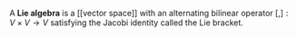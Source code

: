 A **Lie algebra** is a [[vector space]] with an alternating bilinear operator $[,]: V \times V \to V$ satisfying the Jacobi identity called the Lie bracket.